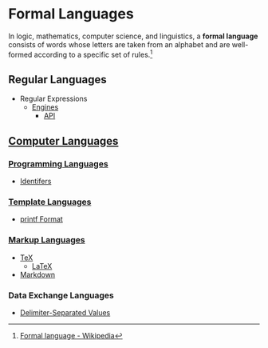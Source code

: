 # Formal Languages
In logic, mathematics, computer science, and linguistics, a **formal language** consists of words whose letters are taken from an alphabet and are well-formed according to a specific set of rules.[^wiki]

[^wiki]: [Formal language - Wikipedia](https://en.wikipedia.org/wiki/Formal_language)

## Regular Languages
- Regular Expressions
  - [Engines](Regular%20Languages/Regular%20Expressions/Engines/README.md)
    - [API](Regular%20Languages/Regular%20Expressions/Engines/API.md)

## [Computer Languages](Computer%20Languages/README.md)
### [Programming Languages](Computer%20Languages/Programming%20Languages/README.md)
- [Identifers](Computer%20Languages/Programming%20Languages/Identifers.md)

### [Template Languages](Computer%20Languages/Template%20Languages/README.md)
- [printf Format](Computer%20Languages/Template%20Languages/printf%20Format.md)

### [Markup Languages](Computer%20Languages/Markup%20Languages/README.md)
- [TeX](Computer%20Languages/Markup%20Languages/TeX/README.md)
  - [LaTeX](Computer%20Languages/Markup%20Languages/TeX/LaTeX.md)
- [Markdown](Computer%20Languages/Markup%20Languages/Markdown/README.md)

### Data Exchange Languages
- [Delimiter-Separated Values](Computer%20Languages/Data%20Exchange%20Languages/Delimiter-Separated%20Values.md)